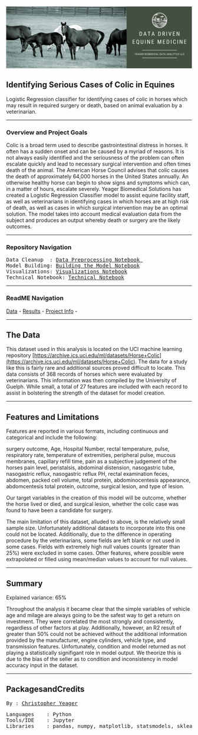 <p align="center">
   <img src=https://github.com/yeagercmbpd/Identifying-Serious-Cases-of-Colic-in-Equines/blob/main/Images/Project%201%20Banner.png>
<div align="center">
   <figcaption></figcaption>
</div>
</p>

Identifying Serious Cases of Colic in Equines
---
Logistic Regression classifier for identifying cases of colic in horses which may result in required surgery or death, based on animal evaluation by a veterinarian.

---
### Overview and Project Goals
Colic is a broad term used to describe gastrointestinal distress in horses. It often has a sudden onset and can be caused by a myriad of reasons. It is not always easily identified and the seriousness of the problem can often escalate quickly and lead to necessary surgical intervention and often times death of the animal. The American Horse Council advises that colic causes the death of approximately 64,000 horses in the United States annually. An otherwise healthy horse can begin to show signs and symptoms which can, in a matter of hours, escalate severely. Yeager Biomedical Solutions has created a Logistic Regression Classifier model to assist equine facility staff, as well as veterinarians in identifying cases in which horses are at high risk of death, as well as cases in which surgical intervention may be an optimal solution. The model takes into account medical evaluation data from the subject and produces an output whereby death or surgery are the likely outcomes. 

---
### Repository Navigation
<pre>
Data Cleanup  : <a href=https://github.com/yeagercmbpd/DATA602_HW1_AutoPrices/blob/master/Notebooks/Kaggle_CLAutos_DataCleanup.ipynb>Data Preprocessing Notebook </a>
Model Building: <a href=https://github.com/yeagercmbpd/DATA602_HW1_AutoPrices/blob/master/Notebooks/Linear_Regression_Model.ipynb>Building the Model Notebook</a>
Visualizations: <a href=https://github.com/yeagercmbpd/DATA602_HW1_AutoPrices/blob/master/Notebooks/Further%20Business%20Problem%20Visualizations.ipynb>Visualizations Notebook</a>
Technical Notebook: <a href=https://github.com/yeagercmbpd/DATA602_HW1_AutoPrices/blob/master/Technical%20Notebook.ipynb>Technical Notebook</a>
</pre>
---
### ReadME Navigation

[Data](https://github.com/yeagercmbpd/Identifying-Serious-Cases-of-Colic-in-Equines/tree/main/Data) -
[Results](https://github.com/yeagercmbpd/Identifying-Serious-Cases-of-Colic-in-Equines#Summary) - 
[Project Info](https://github.com/yeagercmbpd/Identifying-Serious-Cases-of-Colic-in-Equines#PackagesandCredits) -

---

## The Data
This dataset used in this analysis is located on the UCI machine learning repository [https://archive.ics.uci.edu/ml/datasets/Horse+Colic](https://archive.ics.uci.edu/ml/datasets/Horse+Colic). The data for a study like this is fairly rare and additional sources proved difficult to locate. This data consists of 368 records of horses which were evaluated by veterinarians. This information was then compiled by the University of Guelph. While small, a total of 27 features are included with each record to assist in bolstering the strength of the dataset for model creation.

---

## Features and Limitations 
Features are reported in various formats, including continuous  and categorical and include the following: 

surgery outcome, Age, Hospital Number, rectal temperature, pulse, respiratory rate, temperature of extremities, peripheral pulse, mucous membranes, capillary refill time, pain  as a subjective judgement of the horses pain level, peristalsis, abdominal distension, nasogastric tube, nasogastric reflux, nasogastric reflux PH, rectal examination  feces, abdomen, packed cell volume, total protein, abdominocentesis appearance, abdomcentesis total protein, outcome, surgical lesion, and type of lesion.

Our target variables in the creation of this model will be outcome, whether the horse lived or died, and surgical lesion, whether the colic case was found to have been a candidate for surgery.
   
The main limitation of this dataset, alluded to above, is the relatively small sample size. Unfortunately additional datasets to incorporate into this one could not be located. Additionally, due to the difference in operating procedure by the veterinarians, some fields are left blank or not used in some cases. Fields with extremely high null values counts (greater than 25%) were excluded in some cases. Other features, where possible were extrapolated or filled using mean/median values to account for null values.

---

## Summary

Explained variance: 65%

Throughout the analysis it became clear that the simple variables of vehicle age and milage are always going to be the safest way to get a return on investment. They were correlated the most strongly and consistently, regardless of other factors at play. Additionally, however, an R2 result of greater than 50% could not be achieved without the additional information provided by the manufacturer, engine cylinders, vehicle type, and transmission features. Unfortunately, condition and model returned as not playing a statistically signifigant role in model output. We theorize this is due to the bias of the seller as to condition and inconsistency in model accuracy input in the dataset.

---

## PackagesandCredits
<pre>
By : <a href=https://github.com/yeagercmbpd>Christopher Yeager</a>
</pre>

<pre>
Languages    : Python
Tools/IDE    : Jupyter
Libraries    : pandas, numpy, matplotlib, statsmodels, sklearn, seaborn
</pre>
